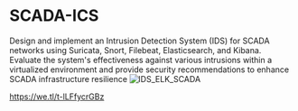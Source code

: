 # SCADA-ICS

Design and implement an Intrusion Detection System (IDS) for SCADA networks using Suricata, Snort, Filebeat, Elasticsearch, and Kibana. Evaluate the system's effectiveness against various intrusions within a virtualized environment and provide security recommendations to enhance SCADA infrastructure resilience
![IDS_ELK_SCADA](https://github.com/user-attachments/assets/8b92b6c5-6be7-4e9a-9cf3-89c87160a53f)


https://we.tl/t-lLFfycrGBz
